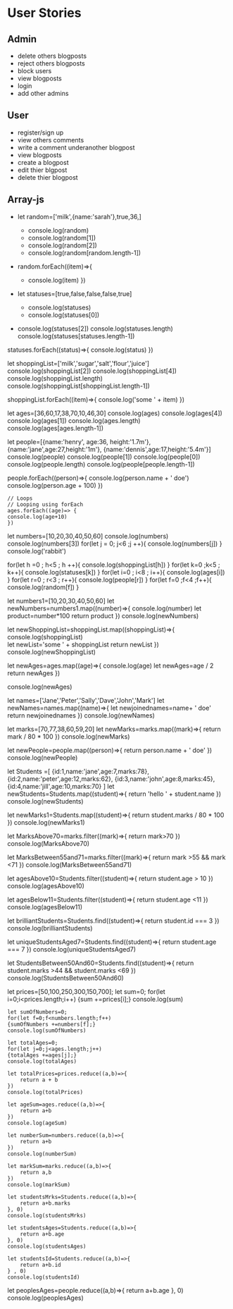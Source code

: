 # User Stories

## Admin
- delete others blogposts
- reject others blogposts
- block users
- view blogposts
- login
- add other admins

## User
- register/sign up
- view others comments
- write a comment underanother blogpost
- view blogposts
- create a blogpost
- edit thier blgpost
- delete thier blogpost

## Array-js
- let random=['milk',{name:'sarah'},true,36,]
  * console.log(random)
  * console.log(random[1])
  * console.log(random[2])
  * console.log(random[random.length-1])

- random.forEach((item)=>{
  * console.log(item)
})

- let statuses=[true,false,false,false,true]
  * console.log(statuses)
  * console.log(statuses[0])
 *
    console.log(statuses[2])
    console.log(statuses.length)
    console.log(statuses[statuses.length-1])

statuses.forEach((status)=>{
    console.log(status)
})


let shoppingList=['milk','sugar','salt','flour','juice']
console.log(shoppingList[2])
console.log(shoppingList[4])
console.log(shoppingList.length)
console.log(shoppingList[shoppingList.length-1])

shoppingList.forEach((item)=>{
   console.log('some ' + item)
})

let ages=[36,60,17,38,70,10,46,30]
console.log(ages)
console.log(ages[4])
console.log(ages[1])
console.log(ages.length)
console.log(ages[ages.length-1])

let people=[{name:'henry', age:36, height:'1.7m'},
             {name:'jane',age:27,height:'1m'},
             {name:'dennis',age:17,height:'5.4m'}]
console.log(people)
console.log(people[1])
console.log(people[0])
console.log(people.length)
console.log(people[people.length-1])
 
people.forEach((person)=>{
    console.log(person.name + ' doe')
    console.log(person.age + 100)
})

    // Loops
    // Looping using forEach
    ages.forEach((age)=> {
    console.log(age+10)
    })
let numbers=[10,20,30,40,50,60]
 console.log(numbers)
 console.log(numbers[3])
 for(let j = 0; j<6 ;j ++){
     console.log(numbers[j])
    }
    console.log('rabbit')

for(let h =0 ; h<5 ; h ++){
    console.log(shoppingList[h])
}
for(let k=0 ;k<5 ; k++){
    console.log(statuses[k])
}
for(let i=0 ; i<8 ; i++){
    console.log(ages[i])
}
for(let r=0 ; r<3 ; r++){
    console.log(people[r])
}
for(let f=0 ;f<4 ;f++){
    console.log(random[f])
}

let numbers1=[10,20,30,40,50,60]
 let newNumbers=numbers1.map((number)=>{
   console.log(number)
   let product=number*100
   return product
  })
  console.log(newNumbers)

 let newShoppingList=shoppingList.map((shoppingList)=>{
    console.log(shoppingList)   
    let newList='some ' + shoppingList
    return newList
  })
   console.log(newShoppingList)
  
 let newAges=ages.map((age)=>{
      console.log(age)
     let newAges=age / 2
      return newAges
   })

 console.log(newAges)

 let  names=['Jane','Peter','Sally','Dave','John','Mark']
   let newNames=names.map((name)=>{
   let  newjoinednames=name+ ' doe'
    return newjoinednames
   })
   console.log(newNames)

   let marks=[70,77,38,60,59,20]
   let newMarks=marks.map((mark)=>{
        return  mark / 80 * 100
   })
console.log(newMarks)

let newPeople=people.map((person)=>{
return person.name + ' doe'
})
console.log(newPeople)

let Students =[
    {id:1,name:'jane',age:7,marks:78},
    {id:2,name:'peter',age:12,marks:62},
    {id:3,name:'john',age:8,marks:45},
    {id:4,name:'jill',age:10,marks:70}
]
let newStudents=Students.map((student)=>{
return 'hello ' + student.name
})
console.log(newStudents)

let newMarks1=Students.map((student)=>{
    return student.marks / 80 * 100
})
console.log(newMarks1)

let MarksAbove70=marks.filter((mark)=>{
    return mark>70
})
console.log(MarksAbove70)

let MarksBetween55and71=marks.filter((mark)=>{
    return mark >55 && mark <71
})
console.log(MarksBetween55and71)

let agesAbove10=Students.filter((student)=>{
   return student.age > 10
})
console.log(agesAbove10)

let agesBelow11=Students.filter((student)=>{
    return student.age <11
})
console.log(agesBelow11)

let brilliantStudents=Students.find((student)=>{
    return student.id === 3
})
console.log(brilliantStudents)

let uniqueStudentsAged7=Students.find((student)=>{
    return student.age === 7
})
console.log(uniqueStudentsAged7)

let StudentsBetween50And60=Students.find((student)=>{
    return student.marks >44  && student.marks <69
})
console.log(StudentsBetween50And60)

let prices=[50,100,250,300,150,700];
let sum=0;
   for(let i=0;i<prices.length;i++)
    {sum +=prices[i];}
    console.log(sum)

    let sumOfNumbers=0;
    for(let f=0;f<numbers.length;f++)
    {sumOfNumbers +=numbers[f];}
    console.log(sumOfNumbers)

    let totalAges=0;
    for(let j=0;j<ages.length;j++)
    {totalAges +=ages[j];}
    console.log(totalAges)

    let totalPrices=prices.reduce((a,b)=>{
        return a + b
    })
    console.log(totalPrices)

    let ageSum=ages.reduce((a,b)=>{
        return a+b
    })
    console.log(ageSum)

    let numberSum=numbers.reduce((a,b)=>{
        return a+b
    })
    console.log(numberSum)

    let markSum=marks.reduce((a,b)=>{
        return a,b
    })
    console.log(markSum)

    let studentsMrks=Students.reduce((a,b)=>{
        return a+b.marks
    }, 0)
    console.log(studentsMrks)

    let studentsAges=Students.reduce((a,b)=>{
        return a+b.age
    }, 0)
    console.log(studentsAges)

    let studentsId=Students.reduce((a,b)=>{
        return a+b.id
    } , 0)
    console.log(studentsId)
   let peoplesAges=people.reduce((a,b)=>{
    return a+b.age
   }, 0)
   console.log(peoplesAges)